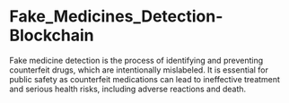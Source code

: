 # Fake_Medicines_Detection-Blockchain
Fake medicine detection is the process of identifying and preventing counterfeit drugs, which are intentionally mislabeled. It is essential for public safety as counterfeit medications can lead to ineffective treatment and serious health risks, including adverse reactions and death.
